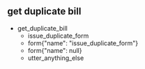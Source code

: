 ## get duplicate bill
* get_duplicate_bill
  - issue_duplicate_form
  - form{"name": "issue_duplicate_form"}
  - form{"name": null}
  - utter_anything_else